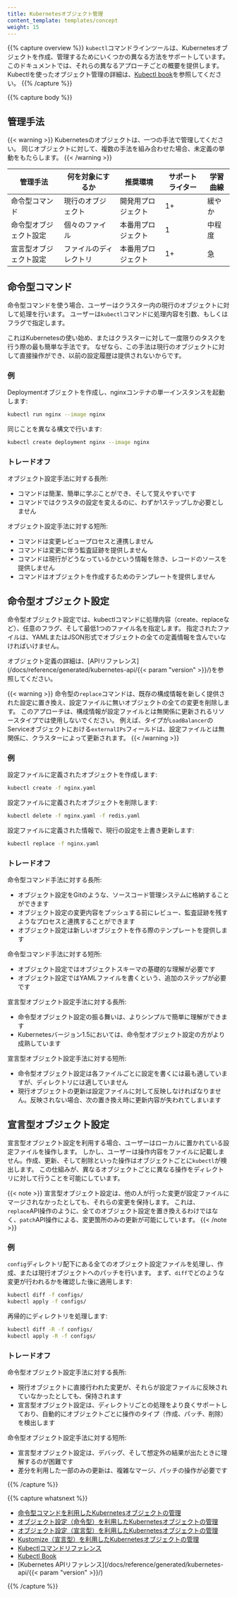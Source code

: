 ```yaml
---
title: Kubernetesオブジェクト管理
content_template: templates/concept
weight: 15
---
```


{{% capture overview %}}
`kubectl`コマンドラインツールは、Kubernetesオブジェクトを作成、管理するためにいくつかの異なる方法をサポートしています。
このドキュメントでは、それらの異なるアプローチごとの概要を提供します。
Kubectlを使ったオブジェクト管理の詳細は、[Kubectl book](https://kubectl.docs.kubernetes.io)を参照してください。
{{% /capture %}}

{{% capture body %}}

## 管理手法

{{< warning >}}
Kubernetesのオブジェクトは、一つの手法で管理してください。
同じオブジェクトに対して、複数の手法を組み合わせた場合、未定義の挙動をもたらします。
{{< /warning >}}

| 管理手法                         | 何を対象にするか       | 推奨環境           | サポートライター     | 学習曲線       |
|----------------------------------|------------------------|--------------------|----------------------|----------------|
| 命令型コマンド                   | 現行のオブジェクト     | 開発用プロジェクト | 1+                   | 緩やか         |
| 命令型オブジェクト設定           | 個々のファイル         | 本番用プロジェクト | 1                    | 中程度         |
| 宣言型オブジェクト設定           | ファイルのディレクトリ | 本番用プロジェクト | 1+                   | 急             |

## 命令型コマンド

命令型コマンドを使う場合、ユーザーはクラスター内の現行のオブジェクトに対して処理を行います。
ユーザーは`kubectl`コマンドに処理内容を引数、もしくはフラグで指定します。

これはKubernetesの使い始め、またはクラスターに対して一度限りのタスクを行う際の最も簡単な手法です。
なぜなら、この手法は現行のオブジェクトに対して直接操作ができ、以前の設定履歴は提供されないからです。

### 例

Deploymentオブジェクトを作成し、nginxコンテナの単一インスタンスを起動します:

```sh
kubectl run nginx --image nginx
```

同じことを異なる構文で行います:

```sh
kubectl create deployment nginx --image nginx
```

### トレードオフ

オブジェクト設定手法に対する長所:

- コマンドは簡潔、簡単に学ぶことができ、そして覚えやすいです
- コマンドではクラスタの設定を変えるのに、わずか1ステップしか必要としません

オブジェクト設定手法に対する短所:

- コマンドは変更レビュープロセスと連携しません
- コマンドは変更に伴う監査証跡を提供しません
- コマンドは現行がどうなっているかという情報を除き、レコードのソースを提供しません
- コマンドはオブジェクトを作成するためのテンプレートを提供しません

## 命令型オブジェクト設定

命令型オブジェクト設定では、kubectlコマンドに処理内容（create、replaceなど）、任意のフラグ、そして最低1つのファイル名を指定します。
指定されたファイルは、YAMLまたはJSON形式でオブジェクトの全ての定義情報を含んでいなければいけません。

オブジェクト定義の詳細は、[APIリファレンス](/docs/reference/generated/kubernetes-api/{{< param "version" >}}/)を参照してください。

{{< warning >}}
命令型の`replace`コマンドは、既存の構成情報を新しく提供された設定に置き換え、設定ファイルに無いオブジェクトの全ての変更を削除します。
このアプローチは、構成情報が設定ファイルとは無関係に更新されるリソースタイプでは使用しないでください。
例えば、タイプが`LoadBalancer`のServiceオブジェクトにおける`externalIPs`フィールドは、設定ファイルとは無関係に、クラスターによって更新されます。
{{< /warning >}}

### 例

設定ファイルに定義されたオブジェクトを作成します:

```sh
kubectl create -f nginx.yaml
```

設定ファイルに定義されたオブジェクトを削除します:

```sh
kubectl delete -f nginx.yaml -f redis.yaml
```

設定ファイルに定義された情報で、現行の設定を上書き更新します:

```sh
kubectl replace -f nginx.yaml
```

### トレードオフ

命令型コマンド手法に対する長所:

- オブジェクト設定をGitのような、ソースコード管理システムに格納することができます
- オブジェクト設定の変更内容をプッシュする前にレビュー、監査証跡を残すようなプロセスと連携することができます
- オブジェクト設定は新しいオブジェクトを作る際のテンプレートを提供します

命令型コマンド手法に対する短所:

- オブジェクト設定ではオブジェクトスキーマの基礎的な理解が必要です
- オブジェクト設定ではYAMLファイルを書くという、追加のステップが必要です

宣言型オブジェクト設定手法に対する長所:

- 命令型オブジェクト設定の振る舞いは、よりシンプルで簡単に理解ができます
- Kubernetesバージョン1.5においては、命令型オブジェクト設定の方がより成熟しています

宣言型オブジェクト設定手法に対する短所:

- 命令型オブジェクト設定は各ファイルごとに設定を書くには最も適していますが、ディレクトリには適していません
- 現行オブジェクトの更新は設定ファイルに対して反映しなければなりません。反映されない場合、次の置き換え時に更新内容が失われてしまいます

## 宣言型オブジェクト設定

宣言型オブジェクト設定を利用する場合、ユーザーはローカルに置かれている設定ファイルを操作します。
しかし、ユーザーは操作内容をファイルに記載しません。作成、更新、そして削除といった操作はオブジェクトごとに`kubectl`が検出します。
この仕組みが、異なるオブジェクトごとに異なる操作をディレクトリに対して行うことを可能にしています。

{{< note >}}
宣言型オブジェクト設定は、他の人が行った変更が設定ファイルにマージされなかったとしても、それらの変更を保持します。
これは、`replace`API操作のように、全てのオブジェクト設定を置き換えるわけではなく、`patch`API操作による、変更箇所のみの更新が可能にしています。
{{< /note >}}

### 例

`config`ディレクトリ配下にある全てのオブジェクト設定ファイルを処理し、作成、または現行オブジェクトへのパッチを行います。
まず、`diff`でどのような変更が行われるかを確認した後に適用します:

```sh
kubectl diff -f configs/
kubectl apply -f configs/
```

再帰的にディレクトリを処理します:

```sh
kubectl diff -R -f configs/
kubectl apply -R -f configs/
```

### トレードオフ

命令型オブジェクト設定手法に対する長所:

- 現行オブジェクトに直接行われた変更が、それらが設定ファイルに反映されていなかったとしても、保持されます
- 宣言型オブジェクト設定は、ディレクトリごとの処理をより良くサポートしており、自動的にオブジェクトごとに操作のタイプ（作成、パッチ、削除）を検出します

命令型オブジェクト設定手法に対する短所:

- 宣言型オブジェクト設定は、デバッグ、そして想定外の結果が出たときに理解するのが困難です
- 差分を利用した一部のみの更新は、複雑なマージ、パッチの操作が必要です

{{% /capture %}}

{{% capture whatsnext %}}

- [命令型コマンドを利用したKubernetesオブジェクトの管理](/docs/tasks/manage-kubernetes-objects/imperative-command/)
- [オブジェクト設定（命令型）を利用したKubernetesオブジェクトの管理](/docs/tasks/manage-kubernetes-objects/imperative-config/)
- [オブジェクト設定（宣言型）を利用したKubernetesオブジェクトの管理](/docs/tasks/manage-kubernetes-objects/declarative-config/)
- [Kustomize（宣言型）を利用したKubernetesオブジェクトの管理](/docs/tasks/manage-kubernetes-objects/kustomization/)
- [Kubectlコマンドリファレンス](/docs/reference/generated/kubectl/kubectl-commands/)
- [Kubectl Book](https://kubectl.docs.kubernetes.io)
- [Kubernetes APIリファレンス](/docs/reference/generated/kubernetes-api/{{< param "version" >}}/)

{{% /capture %}}
